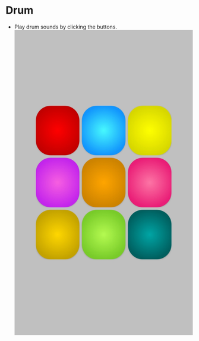 # Drum
- Play drum sounds by clicking the buttons.
![image](https://github.com/nasimgholizadeh/Drum/blob/master/drum.jpg?raw=true)
